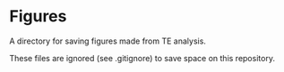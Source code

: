 # Figures
A directory for saving figures made from TE analysis.

These files are ignored (see .gitignore) to save space on this repository. 